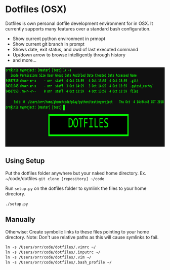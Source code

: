 # Dotfiles (OSX)
Dotfiles is own personal dotfile development environment for in OSX. It currently supports many features over a standard bash configuration.
- Show current python environment in prmopt
- Show current git branch in prompt
- Shows date, exit status, and cwd of last executed command
- Up/down arrow to browse intelligently through history
- and more...
<img src="dotfiles.png" height="250">

## Using Setup
Put the dotfiles folder anywhere but your naked home directory.
Ex. ~/code/dotfiles
`git clone [repository] ~/code`

Run `setup.py` on the dotfiles folder to symlink the files to your home directory.

`./setup.py`

## Manually
Otherwise:
Create symbolic links to these files pointing to your home directory. Note: Don't use relative paths as this will cause symlinks to fail.

```
ln -s /Users/orr/code/dotfiles/.vimrc ~/
ln -s /Users/orr/code/dotfiles/.inputrc ~/
ln -s /Users/orr/code/dotfiles/.vim ~/
ln -s /Users/orr/code/dotfiles/.bash_profile ~/
```

